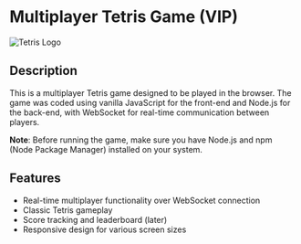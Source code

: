# Multiplayer Tetris Game (VIP)

![Tetris Logo](https://static.wikia.nocookie.net/tetrisconcept/images/5/51/T_Tetromino0.png/revision/latest?cb=20201205152323)

## Description

This is a multiplayer Tetris game designed to be played in the browser. The game was coded using vanilla JavaScript for the front-end and Node.js for the back-end, with WebSocket for real-time communication between players.

**Note**: Before running the game, make sure you have Node.js and npm (Node Package Manager) installed on your system.

## Features

- Real-time multiplayer functionality over WebSocket connection
- Classic Tetris gameplay
- Score tracking and leaderboard (later)
- Responsive design for various screen sizes
